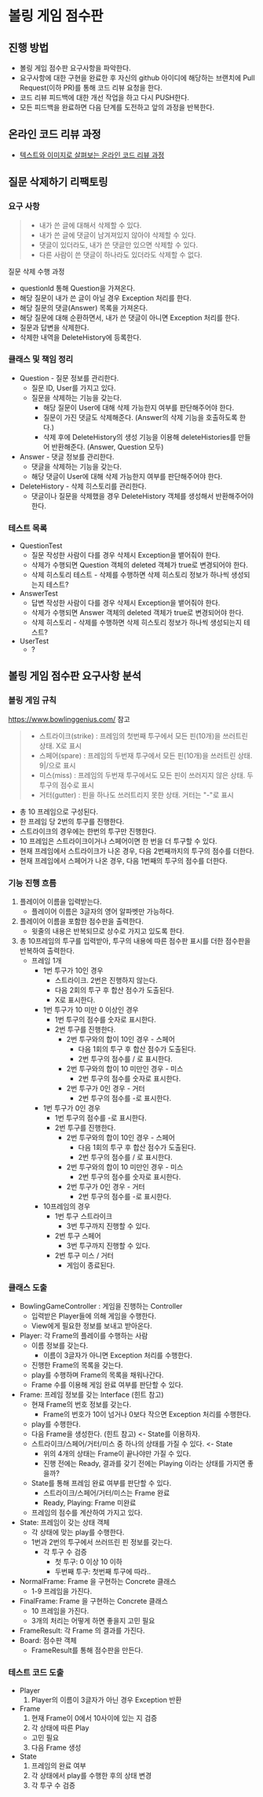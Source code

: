 # 볼링 게임 점수판
## 진행 방법
* 볼링 게임 점수판 요구사항을 파악한다.
* 요구사항에 대한 구현을 완료한 후 자신의 github 아이디에 해당하는 브랜치에 Pull Request(이하 PR)를 통해 코드 리뷰 요청을 한다.
* 코드 리뷰 피드백에 대한 개선 작업을 하고 다시 PUSH한다.
* 모든 피드백을 완료하면 다음 단계를 도전하고 앞의 과정을 반복한다.

## 온라인 코드 리뷰 과정
* [텍스트와 이미지로 살펴보는 온라인 코드 리뷰 과정](https://github.com/next-step/nextstep-docs/tree/master/codereview)

## 질문 삭제하기 리팩토링  

### 요구 사항  
> * 내가 쓴 글에 대해서 삭제할 수 있다.  
> * 내가 쓴 글에 댓글이 남겨져있지 않아야 삭제할 수 있다.  
> * 댓글이 있더라도, 내가 쓴 댓글만 있으면 삭제할 수 있다.  
> * 다른 사람이 쓴 댓글이 하나라도 있더라도 삭제할 수 없다.  

질문 삭제 수행 과정  
- questionId 통해 Question을 가져온다.  
- 해당 질문이 내가 쓴 글이 아닐 경우 Exception 처리를 한다.  
- 해당 질문의 댓글(Answer) 목록을 가져온다.  
- 해당 질문에 대해 순환하면서, 내가 쓴 댓글이 아니면 Exception 처리를 한다.  
- 질문과 답변을 삭제한다.
- 삭제한 내역을 DeleteHistory에 등록한다.  

### 클래스 및 책임 정리  

* Question - 질문 정보를 관리한다.    
    * 질문 ID, User를 가지고 있다.  
    * 질문을 삭제하는 기능을 갖는다. 
        * 해당 질문이 User에 대해 삭제 가능한지 여부를 판단해주어야 한다.  
        * 질문이 가진 댓글도 삭제해준다. (Answer의 삭제 기능을 호출하도록 한다.) 
        * 삭제 후에 DeleteHistory의 생성 기능을 이용해 deleteHistories를 만들어 반환해준다. (Answer, Question 모두)  
* Answer  - 댓글 정보를 관리한다.  
    * 댓글을 삭제하는 기능을 갖는다. 
    * 해당 댓글이 User에 대해 삭제 가능한지 여부를 판단해주어야 한다.
* DeleteHistory - 삭제 히스토리를 관리한다.  
    * 댓글이나 질문을 삭제했을 경우 DeleteHistory 객체를 생성해서 반환해주어야 한다.  

### 테스트 목록  

* QuestionTest 
    * 질문 작성한 사람이 다를 경우 삭제시 Exception을 뱉어줘야 한다.  
    * 삭제가 수행되면 Question 객체의 deleted 객체가 true로 변경되어야 한다.  
    * 삭제 히스토리 테스트 - 삭제를 수행하면 삭제 히스토리 정보가 하나씩 생성되는지 테스트?
* AnswerTest 
    * 답변 작성한 사람이 다를 경우 삭제시 Exception을 뱉어줘야 한다.   
    * 삭제가 수행되면 Answer 객체의 deleted 객체가 true로 변경되어야 한다.  
    * 삭제 히스토리 - 삭제를 수행하면 삭제 히스토리 정보가 하나씩 생성되는지 테스트?
* UserTest  
    * ? 


## 볼링 게임 점수판 요구사항 분석  

### 볼링 게임 규칙  

https://www.bowlinggenius.com/ 참고  

> * 스트라이크(strike) : 프레임의 첫번째 투구에서 모든 핀(10개)을 쓰러트린 상태. X로 표시  
> * 스페어(spare) : 프레임의 두번재 투구에서 모든 핀(10개)을 쓰러트린 상태. 9|/으로 표시  
> * 미스(miss) : 프레임의 두번재 투구에서도 모든 핀이 쓰러지지 않은 상태. 두 투구의 점수로 표시   
> * 거터(gutter) : 핀을 하나도 쓰러트리지 못한 상태. 거터는 "-"로 표시  
* 총 10 프레임으로 구성된다.  
* 한 프레임 당 2번의 투구를 진행한다.  
* 스트라이크의 경우에는 한번의 투구만 진행한다.  
* 10 프레임은 스트라이크이거나 스페어이면 한 번을 더 투구할 수 있다.  
* 현재 프레임에서 스트라이크가 나온 경우, 다음 2번째까지의 투구의 점수를 더한다.  
* 현재 프레임에서 스페어가 나온 경우, 다음 1번째의 투구의 점수를 더한다.  

### 기능 진행 흐름  

1. 플레이어 이름을 입력받는다.  
    * 플레이어 이름은 3글자의 영어 알파벳만 가능하다.  
2. 플레이어 이름을 포함한 점수판을 출력한다.  
    * 윗줄의 내용은 반복되므로 상수로 가지고 있도록 한다.    
3. 총 10프레임의 투구를 입력받아, 투구의 내용에 따른 점수판 표시를 더한 점수판을 반복하여 출력한다.  
    * 프레임 1개
        * 1번 투구가 10인 경우
            * 스트라이크. 2번은 진행하지 않는다.  
            * 다음 2회의 투구 후 합산 점수가 도출된다.    
            * X로 표시한다.        
        * 1번 투구가 10 미만 0 이상인 경우  
            * 1번 투구의 점수를 숫자로 표시한다.  
            * 2번 투구를 진행한다.  
                * 2번 투구와의 합이 10인 경우 - 스페어
                    * 다음 1회의 투구 후 합산 점수가 도출된다.      
                    * 2번 투구의 점수를 / 로 표시한다.   
                * 2번 투구와의 합이 10 미만인 경우 - 미스   
                    * 2번 투구의 점수를 숫자로 표시한다.  
                * 2번 투구가 0인 경우 - 거터 
                    * 2번 투구의 점수를 -로 표시한다.  
        * 1번 투구가 0인 경우  
            * 1번 투구의 점수를 -로 표시한다.  
            * 2번 투구를 진행한다.   
                * 2번 투구와의 합이 10인 경우 - 스페어
                    * 다음 1회의 투구 후 합산 점수가 도출된다.      
                    * 2번 투구의 점수를 / 로 표시한다.   
                * 2번 투구와의 합이 10 미만인 경우 - 미스   
                    * 2번 투구의 점수를 숫자로 표시한다.  
                * 2번 투구가 0인 경우 - 거터 
                    * 2번 투구의 점수를 -로 표시한다.             
        * 10프레임의 경우  
            * 1번 투구 스트라이크  
                * 3번 투구까지 진행할 수 있다.  
            * 2번 투구 스페어  
                * 3번 투구까지 진행할 수 있다.  
            * 2번 투구 미스 / 거터  
                * 게임이 종료된다.  
                
### 클래스 도출  

* BowlingGameController : 게임을 진행하는 Controller  
    * 입력받은 Player들에 의해 게임을 수행한다.  
    * View에게 필요한 정보를 보내고 받아온다.  
* Player: 각 Frame의 플레이를 수행하는 사람  
    * 이름 정보를 갖는다. 
        * 이름이 3글자가 아니면 Exception 처리를 수행한다.  
    * 진행한 Frame의 목록을 갖는다. 
    * play를 수행하며 Frame의 목록을 채워나간다.  
    * Frame 수를 이용해 게임 완료 여부를 판단할 수 있다.  
* Frame: 프레임 정보를 갖는 Interface (힌트 참고)  
    * 현재 Frame의 번호 정보를 갖는다.
        * Frame의 번호가 10이 넘거나 0보다 작으면 Exception 처리를 수행한다.  
    * play를 수행한다.  
    * 다음 Frame을 생성한다. (힌트 참고) <- State를 이용하자.   
    * 스트라이크/스페어/거터/미스 중 하나의 상태를 가질 수 있다. <- State  
        * 위의 4개의 상태는 Frame이 끝나야만 가질 수 있다. 
        * 진행 전에는 Ready, 결과를 갖기 전에는 Playing 이라는 상태를 가지면 좋을까?
    * State를 통해 프레임 완료 여부를 판단할 수 있다.   
        * 스트라이크/스페어/거터/미스는 Frame 완료
        * Ready, Playing: Frame 미완료  
    * 프레임의 점수를 계산하여 가지고 있다. 
* State: 프레임이 갖는 상태 객체  
    * 각 상태에 맞는 play를 수행한다.  
    * 1번과 2번의 투구에서 쓰러뜨린 핀 정보를 갖는다.  
        * 각 투구 수 검증
            - 첫 투구: 0 이상 10 이하  
            - 두번째 투구: 첫번째 투구에 따라..
* NormalFrame: Frame 을 구현하는 Concrete 클래스 
    * 1-9 프레임을 가진다.  
* FinalFrame: Frame 을 구현하는 Concrete 클래스  
    * 10 프레임을 가진다.  
    * 3개의 처리는 어떻게 하면 좋을지 고민 필요 
* FrameResult: 각 Frame 의 결과를 가진다.  
* Board: 점수판 객체  
    * FrameResult를 통해 점수판을 만든다.     

### 테스트 코드 도출  

* Player 
    1. Player의 이름이 3글자가 아닌 경우 Exception 반환  
* Frame  
    1. 현재 Frame이 0에서 10사이에 있는 지 검증   
    2. 각 상태에 따른 Play 
    * 고민 필요  
    3. 다음 Frame 생성  
* State  
    1. 프레임의 완료 여부 
    2. 각 상태에서 play를 수행한 후의 상태 변경  
    3. 각 투구 수 검증  
   